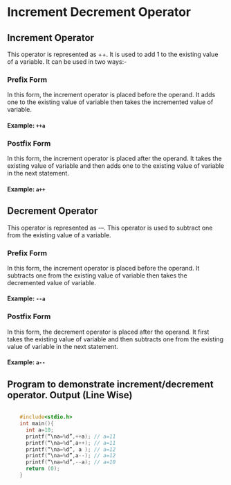 # Increment Decrement Operator

## Increment Operator
This operator is represented as ++. It is used to add 1 to the existing value of a variable. It can be used in two ways:-

### Prefix Form
In this form, the increment operator is placed before the operand. It adds one to the existing value of variable then takes the incremented value of variable.
#### Example: `++a`

### Postfix Form
In this form, the increment operator is placed after the operand. It takes the existing value of variable and then adds one to the existing value of variable in the next statement.
#### Example: `a++`

## Decrement Operator
This operator is represented as -–. This operator is used to subtract one from the existing value of a variable.

### Prefix Form
In this form, the increment operator is placed before the operand. It subtracts one from the existing value of variable then takes the decremented value of variable.
#### Example: `--a`

### Postfix Form
In this form, the decrement operator is placed after the operand. It first takes the existing value of variable and then subtracts one from the existing value of variable in the next statement.
#### Example: `a--`

## Program to demonstrate increment/decrement operator.	Output (Line Wise)

```C

    #include<stdio.h>
    int main(){
      int a=10; 
      printf(“\na=%d”,++a);	// a=11
      printf(“\na=%d”,a++);	// a=11
      printf(“\na=%d”, a );	// a=12
      printf(“\na=%d”,a--);	// a=12
      printf(“\na=%d”,--a);	// a=10
      return (0);
    }
    
```

